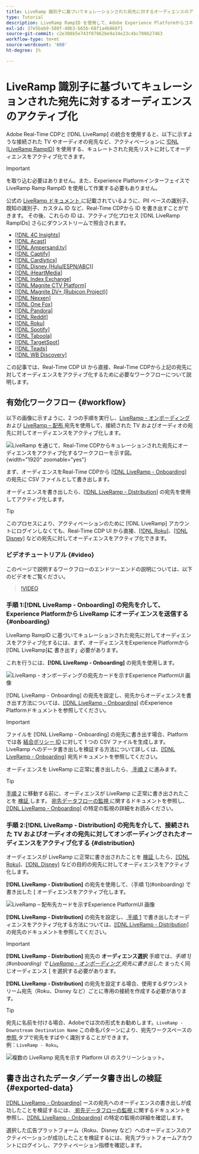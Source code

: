 ```yaml
---
title: LiveRamp 識別子に基づいてキュレーションされた宛先に対するオーディエンスのアクティブ化
type: Tutorial
description: LiveRamp RampID を使用して、Adobe Experience Platformからコネクテッドな TV やオーディオの宛先へのオーディエンスやその他の統合機能をアクティブ化する方法について説明します。
exl-id: 37e5bab9-588f-40b3-b65b-68f1a4b868f1
source-git-commit: c2e308b5e743f07062be9a34e23c4bc700b27463
workflow-type: tm+mt
source-wordcount: '660'
ht-degree: 1%

---
```


# LiveRamp 識別子に基づいてキュレーションされた宛先に対するオーディエンスのアクティブ化

Adobe Real-Time CDPと [!DNL LiveRamp] の統合を使用すると、以下に示すような接続された TV やオーディオの宛先など、アクティベーションに [!DNL [LiveRamp RampID]](https://docs.liveramp.com/connect/en/interpreting-rampid,-liveramp-s-people-based-identifier.html) を使用する、キュレートされた宛先リストに対してオーディエンスをアクティブ化できます。

>[!IMPORTANT]
>
>を取り込む必要はありません。また、Experience Platformインターフェイスで LiveRamp Ramp RampID を使用して作業する必要もありません。
>
> 公式の [LiveRamp ドキュメント ](https://docs.liveramp.com/connect/en/identity-and-identifier-terms-and-concepts.html#known-identifiers) に記載されているように、PII ベースの識別子、既知の識別子、カスタム ID など、Real-Time CDPから ID を書き出すことができます。 その後、これらの ID は、アクティブ化プロセス [!DNL LiveRamp RampIDs] さらにダウンストリームで照合されます。


* [[!DNL 4C Insights]](#insights)
* [[!DNL Acast]](#acast)
* [[!DNL Ampersand.tv]](#ampersand-tv)
* [[!DNL Captify]](#captify)
* [[!DNL Cardlytics]](#cardlytics)
* [[!DNL Disney (Hulu/ESPN/ABC)]](#disney)
* [[!DNL iHeartMedia]](#iheartmedia)
* [[!DNL Index Exchange]](#index-exchange)
* [[!DNL Magnite CTV Platform]](#magnite)
* [[!DNL Magnite DV+ (Rubicon Project)]](#magnite-dv)
* [[!DNL Nexxen]](#nexxen)
* [[!DNL One Fox]](#fox)
* [[!DNL Pandora]](#pandora)
* [[!DNL Reddit]](#reddit)
* [[!DNL Roku]](#roku)
* [[!DNL Spotify]](#spotify)
* [[!DNL Taboola]](#taboola)
* [[!DNL TargetSpot]](#targetspot)
* [[!DNL Teads]](#teads)
* [[!DNL WB Discovery]](#wb-discovery)

この記事では、Real-Time CDP UI から直接、Real-Time CDPから上記の宛先に対してオーディエンスをアクティブ化するために必要なワークフローについて説明します。

## 有効化ワークフロー {#workflow}

以下の画像に示すように、2 つの手順を実行し、[LiveRamp - オンボーディング ](../catalog/advertising/liveramp-onboarding.md) および [LiveRamp – 配布 ](../catalog/advertising/liveramp-distribution.md) 宛先を使用して、接続された TV およびオーディオの宛先に対してオーディエンスをアクティブ化します。

![LiveRamp を通じて、Real-Time CDPからキュレーションされた宛先にオーディエンスをアクティブ化するワークフローを示す図。](../assets/ui/activate-curated-destinations-liveramp/workflow-diagram.png){width="1920" zoomable="yes"}

まず、オーディエンスをReal-Time CDPから [[!DNL LiveRamp - Onboarding]](../catalog/advertising/liveramp-onboarding.md) の宛先に CSV ファイルとして書き出します。

オーディエンスを書き出したら、[[!DNL LiveRamp - Distribution]](../catalog/advertising/liveramp-distribution.md) の宛先を使用してアクティブ化します。

>[!TIP]
>
>このプロセスにより、アクティベーションのために [!DNL LiveRamp] アカウントにログインしなくても、Real-Time CDP UI から直接、[[!DNL Roku]](../catalog/advertising/liveramp-distribution.md#roku)、[[!DNL Disney]](../catalog/advertising/liveramp-distribution.md#disney) などの宛先に対してオーディエンスをアクティブ化できます。

### ビデオチュートリアル {#video}

このページで説明するワークフローのエンドツーエンドの説明については、以下のビデオをご覧ください。

>[!VIDEO](https://video.tv.adobe.com/v/3425367)

### 手順 1:[!DNL LiveRamp - Onboarding] の宛先を介して、Experience Platformから LiveRamp にオーディエンスを送信する {#onboarding}

LiveRamp RampID に基づいてキュレーションされた宛先に対してオーディエンスをアクティブ化するには、まず、オーディエンスをExperience Platformから [!DNL LiveRamp]**に** 書き出す」必要があります。

これを行うには、**[!DNL LiveRamp - Onboarding]** の宛先を使用します。

![LiveRamp - オンボーディングの宛先カードを示すExperience PlatformUI 画像 ](../assets/ui/activate-curated-destinations-liveramp/liveramp-onboarding-catalog.png)

[!DNL LiveRamp - Onboarding] の宛先を設定し、宛先からオーディエンスを書き出す方法については、[[!DNL LiveRamp - Onboarding]](../catalog/advertising/liveramp-onboarding.md) のExperience Platformドキュメントを参照してください。

>[!IMPORTANT]
>
>ファイルを [!DNL LiveRamp - Onboarding] の宛先に書き出す場合、Platform では各 [ 結合ポリシー ID](../../profile/merge-policies/overview.md) に対して 1 つの CSV ファイルを生成します。 LiveRamp へのデータ書き出しを検証する方法について詳しくは、[[!DNL LiveRamp - Onboarding]](../catalog/advertising/liveramp-onboarding.md) 宛先ドキュメントを参照してください。


オーディエンスを LiveRamp に正常に書き出したら、[ 手順 2](#distribution) に進みます。

>[!TIP]
>
>[ 手順 2](#distribution) に移動する前に、オーディエンスが LiveRamp に正常に書き出されたことを [ 検証 ](../catalog/advertising/liveramp-onboarding.md#exported-data) します。 [ 宛先データフローの監視 ](../../dataflows/ui/monitor-destinations.md#dataflow-runs-for-batch-destinations) に関するドキュメントを参照し、[[!DNL LiveRamp - Onboarding]](../catalog/advertising/liveramp-onboarding.md#exported-data) の特定の監視の詳細をお読みください。

### 手順 2:[!DNL LiveRamp - Distribution] の宛先を介して、接続された TV およびオーディオの宛先に対してオンボーディングされたオーディエンスをアクティブ化する {#distribution}

オーディエンスが LiveRamp に正常に書き出されたことを [ 検証 ](../catalog/advertising/liveramp-onboarding.md#exported-data) したら、[[!DNL Roku]](../catalog/advertising/liveramp-distribution.md#roku)、[[!DNL Disney]](../catalog/advertising/liveramp-distribution.md#disney) などの目的の宛先に対してオーディエンスをアクティブ化します。

**[!DNL LiveRamp - Distribution]** の宛先を使用して、（手順 1](#onboarding) で書き出した [ オーディエンスをアクティブ化します。

![LiveRamp – 配布先カードを示すExperience PlatformUI 画像 ](../assets/ui/activate-curated-destinations-liveramp/liveramp-distribution-catalog.png)

**[!DNL LiveRamp - Distribution]** の宛先を設定し、[ 手順 1](#onboarding) で書き出したオーディエンスをアクティブ化する方法については、[[!DNL LiveRamp - Distribution]](../catalog/advertising/liveramp-distribution.md) の宛先のドキュメントを参照してください。

>[!IMPORTANT]
>
>**[!DNL LiveRamp - Distribution]** 宛先の **オーディエンス選択** 手順では、*手順 1](#onboarding) で [LiveRamp - オンボーディング ](../catalog/advertising/liveramp-onboarding.md) 宛先に書き出した* まったく同じオーディエンス [ を選択する必要があります。

**[!DNL LiveRamp - Distribution]** の宛先を設定する場合、使用するダウンストリーム宛先（Roku、Disney など）ごとに専用の接続を作成する必要があります。

>[!TIP]
>
>宛先に名前を付ける場合、Adobeでは次の形式をお勧めします。`LiveRamp - Downstream Destination Name` この命名パターンにより、宛先ワークスペースの [ 参照 ](../ui/destinations-workspace.md#browse) タブで宛先をすばやく識別することができます。
><br>
>例：`LiveRamp - Roku`。

![ 複数の LiveRamp 宛先を示す Platform UI のスクリーンショット。](../assets/ui/activate-curated-destinations-liveramp/liveramp-naming.png)

## 書き出されたデータ／データ書き出しの検証 {#exported-data}

[[!DNL LiveRamp - Onboarding]](../catalog/advertising/liveramp-onboarding.md) ースの宛先へのオーディエンスの書き出しが成功したことを検証するには、[ 宛先データフローの監視 ](../../dataflows/ui/monitor-destinations.md#dataflow-runs-for-batch-destinations) に関するドキュメントを参照し、[[!DNL LiveRamp - Onboarding]](../catalog/advertising/liveramp-onboarding.md#exported-data) の特定の監視の詳細を確認します。

選択した広告プラットフォーム（Roku、Disney など）へのオーディエンスのアクティベーションが成功したことを検証するには、宛先プラットフォームアカウントにログインし、アクティベーション指標を確認します。
